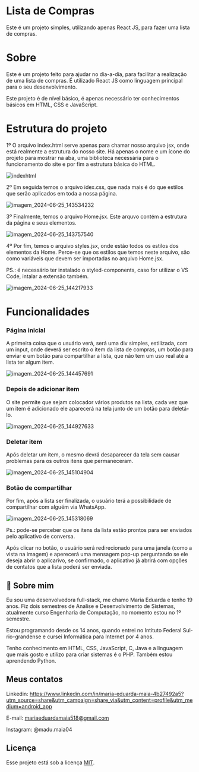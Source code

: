 
# Lista de Compras

Este é um projeto simples, utilizando apenas React JS, para fazer uma lista de compras.

# Sobre

Este é um projeto feito para ajudar no dia-a-dia, para facilitar a realização de uma lista de compras. É utilizado React JS como linguagem principal para o seu desenvolvimento.

Este projeto é de nível básico, é apenas necessário ter conhecimentos básicos em HTML, CSS e JavaScript.

# Estrutura do projeto

1º O arquivo index.html serve apenas para chamar nosso arquivo jsx, onde está realmente a estrutura do nosso site.  Há apenas o nome e um ícone do projeto para mostrar na aba, uma biblioteca necessária para o funcionamento do site e por fim a estrutura básica do HTML.

![indexhtml](https://github.com/Maduzinha04/Lista-de-Compras/assets/166539068/662e01b8-a090-4b08-adcb-ae9b07b5d1e4)

2º Em seguida temos o arquivo idex.css, que nada mais é do que estilos que serão aplicados em toda a nossa página.

![imagem_2024-06-25_143534232](https://github.com/Maduzinha04/Lista-de-Compras/assets/166539068/85be15c4-cc31-4268-ab3d-289ad6ad045f)

3º Finalmente, temos o arquivo Home.jsx. Este arquvo contém a estrutura da página e seus elementos.

![imagem_2024-06-25_143757540](https://github.com/Maduzinha04/Lista-de-Compras/assets/166539068/d3db8937-eabb-432c-865c-ff2c40a7a200)

4º Por fim, temos o arquivo styles.jsx, onde estão todos os estilos dos elementos da Home. Perce-se que os estilos que temos neste arquivo, são como variáveis que devem ser importadas no arquivo Home.jsx.

PS.: é necessário ter instalado o styled-components, caso for utilizar o VS Code, intalar a extensão também.

![imagem_2024-06-25_144217933](https://github.com/Maduzinha04/Lista-de-Compras/assets/166539068/8c6677f9-a648-40a2-a9de-623c9bdc8e0e)

# Funcionalidades

### Página inicial

A primeira coisa que o usuário verá, será uma div simples, estilizada, com um input, onde deverá ser escrito o item da lista de compras, um botão para enviar e um botão para compartilhar a lista, que não tem um uso real até a lista ter algum item.

![imagem_2024-06-25_144457691](https://github.com/Maduzinha04/Lista-de-Compras/assets/166539068/4aebdbcb-3bbc-4a1f-b11b-ed9c66795621)

### Depois de adicionar item

O site permite que sejam colocador vários produtos na lista, cada vez que um item é adicionado ele aparecerá na tela junto de um botão para deletá-lo.

![imagem_2024-06-25_144927633](https://github.com/Maduzinha04/Lista-de-Compras/assets/166539068/8ae993ea-2cd6-49a0-8fe5-209b5cc3cfb6)

### Deletar item

Após deletar um item, o mesmo devrá desaparecer da tela sem causar problemas para os outros itens que permaneceram.

![imagem_2024-06-25_145104904](https://github.com/Maduzinha04/Lista-de-Compras/assets/166539068/405a9c00-6982-4301-840a-8c27c2e9e3df)

### Botão de compartilhar

Por fim, após a lista ser finalizada, o usuário terá a possibilidade de compartilhar com alguém via WhatsApp.

![imagem_2024-06-25_145318069](https://github.com/Maduzinha04/Lista-de-Compras/assets/166539068/dccfe543-35a4-40d3-9c05-00f172a7de0f)

Ps.: pode-se perceber que os itens da lista estão prontos para ser enviados pelo aplicativo de conversa.

Após clicar no botão, o usuário será redirecionado para uma janela (como a vista na imagem) e aperecerá uma mensagem pop-up perguntando se ele deseja abrir o aplicarivo, se confirmado, o aplicativo já abrirá com opções de contatos que a lista poderá ser enviada.






## 🚀 Sobre mim
Eu sou uma desenvolvedora full-stack, me chamo Maria Eduarda e tenho 19 anos. Fiz dois semestres de Analise e Desenvolvimento de Sistemas, atualmente curso Engenharia de Computação, no momento estou no 1º semestre.

Estou programando desde os 14 anos, quando entrei no Intituto Federal Sul-rio-grandense e cursei Informática para Internet por 4 anos.

Tenho conhecimento em HTML, CSS, JavaScript, C, Java e a linguagem que mais gosto e utilizo para criar sistemas é o PHP. Também estou aprendendo Python.

## Meus contatos

Linkedin: https://www.linkedin.com/in/maria-eduarda-maia-4b27492a5?utm_source=share&utm_campaign=share_via&utm_content=profile&utm_medium=android_app 

E-mail: mariaeduardamaia518@gmail.com

Instagram: @madu.maia04




## Licença

Esse projeto está sob a licença 
[MIT](https://choosealicense.com/licenses/mit/).

